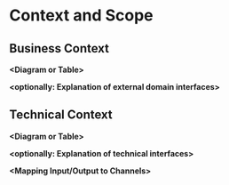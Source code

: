# Context and Scope

## Business Context

**&lt;Diagram or Table>**

**&lt;optionally: Explanation of external domain interfaces>**

## Technical Context

**&lt;Diagram or Table>**

**&lt;optionally: Explanation of technical interfaces>**

**&lt;Mapping Input/Output to Channels>**

